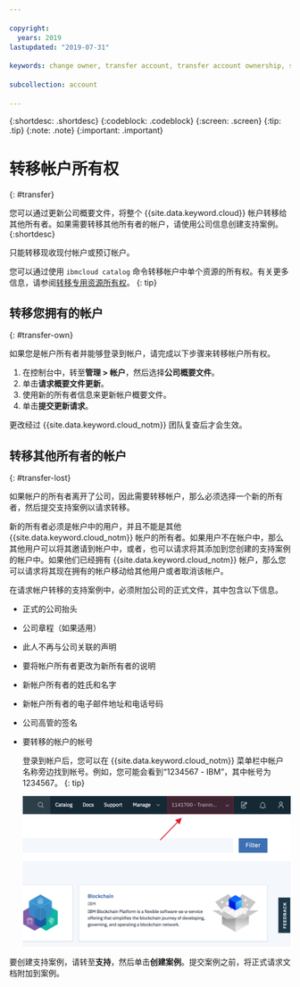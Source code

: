 ```yaml
---

copyright:
  years: 2019
lastupdated: "2019-07-31"

keywords: change owner, transfer account, transfer account ownership, switch owner, transfer owner

subcollection: account

---
```


{:shortdesc: .shortdesc}
{:codeblock: .codeblock}
{:screen: .screen}
{:tip: .tip}
{:note: .note}
{:important: .important}

# 转移帐户所有权
{: #transfer}

您可以通过更新公司概要文件，将整个 {{site.data.keyword.cloud}} 帐户转移给其他所有者。如果需要转移其他所有者的帐户，请使用公司信息创建支持案例。
{:shortdesc}

只能转移现收现付帐户或预订帐户。

您可以通过使用 `ibmcloud catalog` 命令转移帐户中单个资源的所有权。有关更多信息，请参阅[转移专用资源所有权](/docs/account?topic=account-include#owners)。
{: tip}

## 转移您拥有的帐户
{: #transfer-own}

如果您是帐户所有者并能够登录到帐户，请完成以下步骤来转移帐户所有权。

1. 在控制台中，转至**管理 > 帐户**，然后选择**公司概要文件**。
1. 单击**请求概要文件更新**。
1. 使用新的所有者信息来更新帐户概要文件。
1. 单击**提交更新请求**。

更改经过 {{site.data.keyword.cloud_notm}} 团队复查后才会生效。

## 转移其他所有者的帐户
{: #transfer-lost}

如果帐户的所有者离开了公司，因此需要转移帐户，那么必须选择一个新的所有者，然后提交支持案例以请求转移。 

新的所有者必须是帐户中的用户，并且不能是其他 {{site.data.keyword.cloud_notm}} 帐户的所有者。如果用户不在帐户中，那么其他用户可以将其邀请到帐户中，或者，也可以请求将其添加到您创建的支持案例的帐户中。如果他们已经拥有 {{site.data.keyword.cloud_notm}} 帐户，那么您可以请求将其现在拥有的帐户移动给其他用户或者取消该帐户。

在请求帐户转移的支持案例中，必须附加公司的正式文件，其中包含以下信息。
- 正式的公司抬头
- 公司章程（如果适用）
- 此人不再与公司关联的声明
- 要将帐户所有者更改为新所有者的说明
- 新帐户所有者的姓氏和名字
- 新帐户所有者的电子邮件地址和电话号码
- 公司高管的签名
- 要转移的帐户的帐号

   登录到帐户后，您可以在 {{site.data.keyword.cloud_notm}} 菜单栏中帐户名称旁边找到帐号。例如，您可能会看到“1234567 - IBM”，其中帐号为 1234567。
   {: tip}

   ![控制台菜单栏中帐户选择器的截屏。帐户选择器显示帐户名称和帐号，您可选择当前帐户以显示您可以访问的其他帐户的列表。](images/account-faq.svg "帐户选择器显示帐户名称和帐号，您可选择当前帐户以显示您可以访问的其他帐户的列表。")

要创建支持案例，请转至**支持**，然后单击**创建案例**。提交案例之前，将正式请求文档附加到案例。
